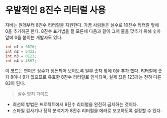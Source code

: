 # 우발적인 8진수 리터럴 사용
자바는 원래부터 8진수 리터럴을 지원한다.
가끔 사람들은 실수로 10진수 리터럴 앞에 0을 추가하곤 한다.
8진수 표기법을 잘 모른채 다음과 같이 그저 줄을 맞추기 위해 숫자 앞에 0을 붙이는 개발자도 있다.
```java
int n1 = 9876;
int n2 = 5432;
int n3 = 0123;
int n4 = 4567;
```
이 코드는 연이은 상수가 정돈되어 보이도록 일부 숫자 앞에 0을 추가 했다.
리터럴에 숫자 8이나 9가 없으므로 유효한 8진수 리터럴로 인식되며, 실제 값은 123과는 전혀 다른 83이 된다.


> 실수 방지 가이드

* 최선의 방법은 프로젝트에서 8진수 리터럴을 완전히 금지하는 것이다.
* 스타일 검사기나 정적 분석기가 8진수 리터럴을 에러로 보고하도록 설정할 수 있다.